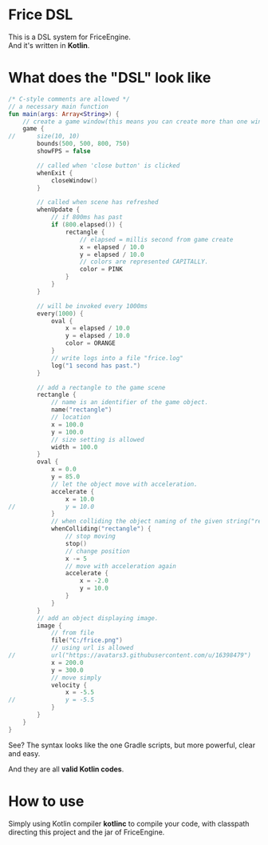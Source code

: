 # Frice DSL

This is a DSL system for FriceEngine.<br/>
And it's written in **Kotlin**.

# What does the "DSL" look like

```kotlin
/* C-style comments are allowed */
// a necessary main function
fun main(args: Array<String>) {
	// create a game window(this means you can create more than one window simply by using more than one "game" block.
	game {
//		size(10, 10)
		bounds(500, 500, 800, 750)
		showFPS = false

		// called when 'close button' is clicked
		whenExit {
			closeWindow()
		}

		// called when scene has refreshed
		whenUpdate {
			// if 800ms has past
			if (800.elapsed()) {
				rectangle {
					// elapsed = millis second from game create
					x = elapsed / 10.0
					y = elapsed / 10.0
					// colors are represented CAPITALLY.
					color = PINK
				}
			}
		}

		// will be invoked every 1000ms
		every(1000) {
			oval {
				x = elapsed / 10.0
				y = elapsed / 10.0
				color = ORANGE
			}
			// write logs into a file "frice.log"
			log("1 second has past.")
		}

		// add a rectangle to the game scene
		rectangle {
			// name is an identifier of the game object.
			name("rectangle")
			// location
			x = 100.0
			y = 100.0
			// size setting is allowed
			width = 100.0
		}
		oval {
			x = 0.0
			y = 85.0
			// let the object move with acceleration.
			accelerate {
				x = 10.0
//				y = 10.0
			}
			// when colliding the object naming of the given string("rectangle" here), the code in the block will be called.
			whenColliding("rectangle") {
				// stop moving
				stop()
				// change position
				x -= 5
				// move with acceleration again
				accelerate {
					x = -2.0
					y = 10.0
				}
			}
		}
		// add an object displaying image.
		image {
			// from file
			file("C:/frice.png")
			// using url is allowed
//			url("https://avatars3.githubusercontent.com/u/16398479")
			x = 200.0
			y = 300.0
			// move simply
			velocity {
				x = -5.5
//				y = -5.5
			}
		}
	}
}
```

See? The syntax looks like the one Gradle scripts, but more powerful, clear and easy.

And they are all **valid Kotlin codes**.

# How to use

Simply using Kotlin compiler **kotlinc** to compile your code, with classpath directing this project and the jar of FriceEngine.

